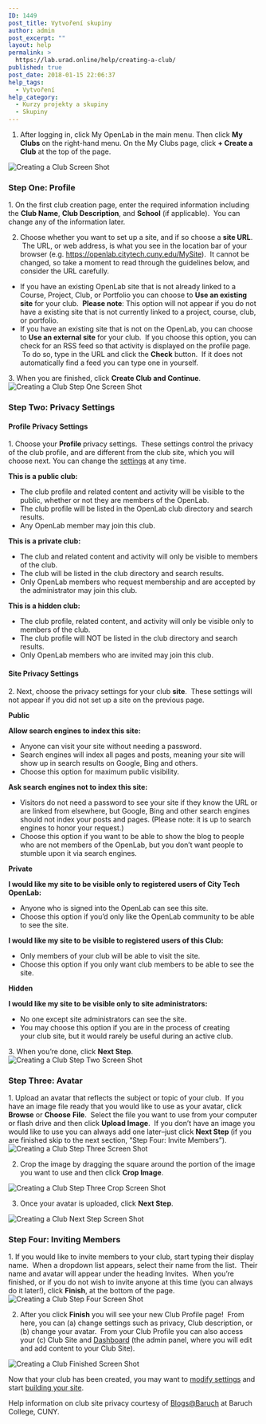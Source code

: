 ```yaml
---
ID: 1449
post_title: Vytvoření skupiny
author: admin
post_excerpt: ""
layout: help
permalink: >
  https://lab.urad.online/help/creating-a-club/
published: true
post_date: 2018-01-15 22:06:37
help_tags:
  - Vytvoření
help_category:
  - Kurzy projekty a skupiny
  - Skupiny
---
```

1. After logging in, click My OpenLab in the main menu. Then click <strong>My Clubs</strong> on the right-hand menu. On the My Clubs page, click <strong>+ Create a Club</strong> at the top of the page.

<img class="alignnone wp-image-36469 size-full" src="https://openlab.citytech.cuny.edu/wp-content/uploads/2012/09/Create_Club_1_V2.png" alt="Creating a Club Screen Shot" />
<h3>Step One: Profile</h3>
1. On the first club creation page, enter the required information including the <strong>Club Name</strong>, <strong>Club Description</strong>, and <strong>School</strong> (if applicable).  You can change any of the information later.

2. Choose whether you want to set up a site, and if so choose a <strong>site URL</strong>.  The URL, or web address, is what you see in the location bar of your browser (e.g. https://openlab.citytech.cuny.edu/MySite).  It cannot be changed, so take a moment to read through the guidelines below, and consider the URL carefully.
<ul>
 	<li>If you have an existing OpenLab site that is not already linked to a Course, Project, Club, or Portfolio you can choose to <strong>Use an existing site</strong> for your club.  <strong>Please note</strong>: This option will not appear if you do not have a existing site that is not currently linked to a project, course, club, or portfolio.</li>
 	<li>If you have an existing site that is not on the OpenLab, you can choose to <strong>Use an external site</strong> for your club.  If you choose this option, you can check for an RSS feed so that activity is displayed on the profile page.  To do so, type in the URL and click the <strong>Check</strong> button.  If it does not automatically find a feed you can type one in yourself.</li>
</ul>
3. When you are finished, click <strong>Create Club and Continue</strong>.

<img class="alignnone wp-image-36471 size-full" src="https://openlab.citytech.cuny.edu/wp-content/uploads/2012/09/Create_Club_2_V2.png" alt="Creating a Club Step One Screen Shot" />
<h3>Step Two: Privacy Settings</h3>
<h4>Profile Privacy Settings</h4>
1. Choose your <strong>Profile </strong>privacy settings.  These settings control the privacy of the club profile, and are different from the club site, which you will choose next. You can change the <a title="Changing privacy and other settings for a Course, Project, or Club" href="https://lab.urad.online/help/changing-privacy-and-other-settings-for-a-course-project-or-club/">settings</a> at any time.

<strong>This is a public club:</strong>
<ul>
 	<li>The club profile and related content and activity will be visible to the public, whether or not they are members of the OpenLab.</li>
 	<li>The club profile will be listed in the OpenLab club directory and search results.</li>
 	<li>Any OpenLab member may join this club.</li>
</ul>
<strong>This is a private club:</strong>
<ul>
 	<li>The club and related content and activity will only be visible to members of the club.</li>
 	<li>The club will be listed in the club directory and search results.</li>
 	<li>Only OpenLab members who request membership and are accepted by the administrator may join this club.</li>
</ul>
<strong>This is a hidden club:</strong>
<ul>
 	<li>The club profile, related content, and activity will only be visible only to members of the club.</li>
 	<li>The club profile will NOT be listed in the club directory and search results.</li>
 	<li>Only OpenLab members who are invited may join this club.</li>
</ul>
<h4>Site Privacy Settings</h4>
2. Next, choose the privacy settings for your club <strong>site</strong>.  These settings will not appear if you did not set up a site on the previous page.

<strong>Public</strong>

<strong>Allow search engines to index this site:</strong>
<ul>
 	<li>Anyone can visit your site without needing a password.</li>
 	<li>Search engines will index all pages and posts, meaning your site will show up in search results on Google, Bing and others.</li>
 	<li>Choose this option for maximum public visibility.</li>
</ul>
<strong>Ask search engines not to index this site:</strong>
<ul>
 	<li>Visitors do not need a password to see your site if they know the URL or are linked from elsewhere, but Google, Bing and other search engines should not index your posts and pages. (Please note: it is up to search engines to honor your request.)</li>
 	<li>Choose this option if you want to be able to show the blog to people who are not members of the OpenLab, but you don’t want people to stumble upon it via search engines.</li>
</ul>
<strong>Private</strong>

<strong>I would like my site to be visible only to registered users of City Tech OpenLab:</strong>
<ul>
 	<li>Anyone who is signed into the OpenLab can see this site.</li>
 	<li>Choose this option if you’d only like the OpenLab community to be able to see the site.</li>
</ul>
<strong>I would like my site to be visible to registered users of this Club:</strong>
<ul>
 	<li>Only members of your club will be able to visit the site.</li>
 	<li>Choose this option if you only want club members to be able to see the site.</li>
</ul>
<strong>Hidden</strong>

<strong>I would like my site to be visible only to site administrators:</strong>
<ul>
 	<li>No one except site administrators can see the site.</li>
 	<li>You may choose this option if you are in the process of creating your club site, but it would rarely be useful during an active club.</li>
</ul>
3. When you’re done, click <strong>Next Step</strong>.

<img class="alignnone wp-image-36472 size-full" src="https://openlab.citytech.cuny.edu/wp-content/uploads/2012/09/Create_Club_3_V2.png" alt="Creating a Club Step Two Screen Shot" />
<h3>Step Three: Avatar</h3>
1. Upload an avatar that reflects the subject or topic of your club.  If you have an image file ready that you would like to use as your avatar, click <strong>Browse</strong> or <strong>Choose</strong> <strong>File</strong>.  Select the file you want to use from your computer or flash drive and then click <strong>Upload Image</strong>.  If you don’t have an image you would like to use you can always add one later–just click <strong>Next Step </strong>(if you are finished skip to the next section, “Step Four: Invite Members”).

<img class="alignnone wp-image-36473 size-full" src="https://openlab.citytech.cuny.edu/wp-content/uploads/2012/09/Create_Club_4_V2.png" alt="Creating a Club Step Three Screen Shot" />

2. Crop the image by dragging the square around the portion of the image you want to use and then click <strong>Crop Image</strong>.

<img class="alignnone wp-image-36474 size-full" src="https://openlab.citytech.cuny.edu/wp-content/uploads/2012/09/Create_Club_5_V2.png" alt="Creating a Club Step Three Crop Screen Shot" />

3. Once your avatar is uploaded, click <strong>Next Step</strong>.

<img class="alignnone wp-image-36475 size-full" src="https://openlab.citytech.cuny.edu/wp-content/uploads/2012/09/Create_Club_6_V2.png" alt="Creating a Club Next Step Screen Shot" />
<h3>Step Four: Inviting Members</h3>
1. If you would like to invite members to your club, start typing their display name.  When a dropdown list appears, select their name from the list.  Their name and avatar will appear under the heading Invites.  When you’re finished, or if you do not wish to invite anyone at this time (you can always do it later!), click <strong>Finish</strong>, at the bottom of the page.

<img class="alignnone wp-image-36476 size-full" src="https://openlab.citytech.cuny.edu/wp-content/uploads/2012/09/Create_Club_7_V2.png" alt="Creating a Club Step Four Screen Shot" />

2. After you click <strong>Finish</strong> you will see your new Club Profile page!  From here, you can (a) change settings such as privacy, Club description, or (b) change your avatar.  From your Club Profile you can also access your (c) Club Site and <a title="What is the Site Dashboard?" href="https://lab.urad.online/help/what-is-the-site-dashboard/">Dashboard</a> (the admin panel, where you will edit and add content to your Club Site).

<img class="alignnone wp-image-36477 size-full" src="https://openlab.citytech.cuny.edu/wp-content/uploads/2012/09/Create_Club_8_V2.png" alt="Creating a Club Finished Screen Shot" />

Now that your club has been created, you may want to <a title="Changing privacy and other settings for a Course, Project, or Club" href="https://lab.urad.online/help/changing-privacy-and-other-settings-for-a-course-project-or-club/">modify settings</a> and start <a href="https://lab.urad.online/help/help-category/sites-on-the-openlab/">building your site</a>.

Help information on club site privacy courtesy of <a href="http://blsciblogs.baruch.cuny.edu">Blogs@Baruch</a> at Baruch College, CUNY.